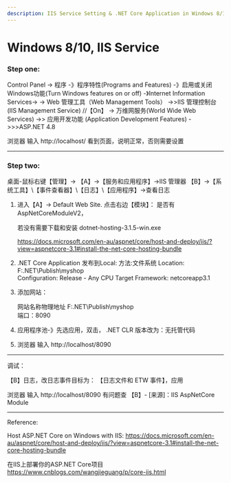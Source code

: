 ```yaml
---
description: IIS Service Setting & .NET Core Application in Windows 8/10
---
```


# Windows 8/10, IIS Service

### Step one:

Control Panel -> 程序 -》程序特性(Programs and Features) -》启用或关闭Windows功能(Turn Windows features on or off) -》Internet Information Services-> -> Web 管理工具（Web Management Tools） ->>IIS 管理控制台(IIS Management Service) //【On】 -> 万维网服务(World Wide Web Services) ->> 应用开发功能 (Application Development Features) ->>>ASP.NET 4.8

浏览器 输入 http://localhost/ 看到页面，说明正常，否则需要设置

***

### Step two:

桌面-鼠标右键【管理】-> 【A】->【服务和应用程序】->IIS 管理器 【B】->【系统工具】\【事件查看器】\【日志】\【应用程序】->查看日志

1.  进入【A】-> Default Web Site. 点击右边【模块】： 是否有 AspNetCoreModuleV2，

    若没有需要下载和安装 dotnet-hosting-3.1.5-win.exe

    https://docs.microsoft.com/en-au/aspnet/core/host-and-deploy/iis/?view=aspnetcore-3.1#install-the-net-core-hosting-bundle
2. .NET Core Application 发布到Local: 方法:文件系统 Location: F:.NET\Publish\myshop\
   Configuration: Release - Any CPU Target Framework: netcoreapp3.1
3.  添加网站：

    网站名称物理地址 F:.NET\Publish\myshop\
    端口：8090
4. 应用程序池-》先选应用，双击， .NET CLR 版本改为：无托管代码
5. 浏览器 输入 http://localhost/8090

***

调试：

【B】日志，改日志事件目标为： 【日志文件和 ETW 事件】，应用

浏览器 输入 http://localhost/8090 有问题查 【B】- \[来源]：IIS AspNetCore Module

***

Reference:

Host ASP.NET Core on Windows with IIS: https://docs.microsoft.com/en-au/aspnet/core/host-and-deploy/iis/?view=aspnetcore-3.1#install-the-net-core-hosting-bundle

在IIS上部署你的ASP.NET Core项目 https://www.cnblogs.com/wangjieguang/p/core-iis.html
